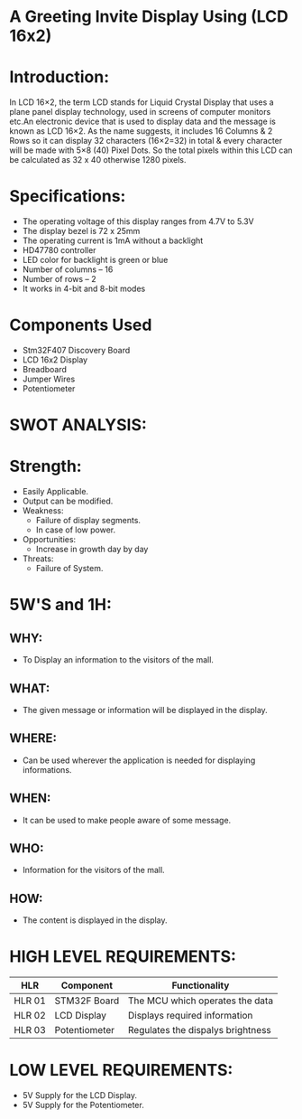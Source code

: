 # A Greeting Invite Display Using (LCD 16x2)
# Introduction:
In LCD 16×2, the term LCD stands for Liquid Crystal Display that uses a plane panel display technology, used in screens of computer monitors etc.An electronic device that is used to display data and the message is known as LCD 16×2. As the name suggests, it includes 16 Columns & 2 Rows so it can display 32 characters (16×2=32) in total & every character will be made with 5×8 (40) Pixel Dots. So the total pixels within this LCD can be calculated as 32 x 40 otherwise 1280 pixels.
# Specifications:
* The operating voltage of this display ranges from 4.7V to 5.3V
* The display bezel is 72 x 25mm
* The operating current is 1mA without a backlight
* HD47780 controller
* LED color for backlight is green or blue
* Number of columns – 16
* Number of rows – 2
* It works in 4-bit and 8-bit modes
# Components Used
* Stm32F407 Discovery Board
* LCD 16x2 Display
* Breadboard
* Jumper Wires
* Potentiometer
# SWOT ANALYSIS:
# Strength:
  * Easily Applicable.
  * Output can be modified.  
* Weakness:
  * Failure of display segments.
  * In case of low power.
* Opportunities:
  * Increase in growth day by day
* Threats:
  * Failure of System.
# 5W'S and 1H:
## WHY:
* To Display an information to the visitors of the mall.
## WHAT:
* The given message or information will be displayed in the display.
## WHERE:
* Can be used wherever the application is needed for displaying informations.
## WHEN:
* It can be used to make people aware of some message.
## WHO:
* Information for the visitors of the mall.
## HOW:
* The content is displayed in the display.
# HIGH LEVEL REQUIREMENTS:
|HLR|Component|Functionality|
|---|----|----|
|HLR 01|STM32F Board|The MCU which operates the data|
|HLR 02|LCD Display|Displays required information|
|HLR 03|Potentiometer|Regulates the dispalys brightness|
# LOW LEVEL REQUIREMENTS:
* 5V Supply for the LCD Display.
* 5V Supply for the Potentiometer.
